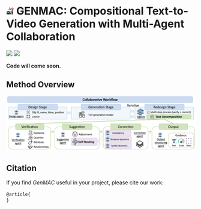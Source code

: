 # <img src="assets/genmac_logo.png" alt="Icon" width="20"/> GENMAC: Compositional Text-to-Video Generation with Multi-Agent Collaboration

<a href='https://karine-h.github.io/GenMAC/'><img src='https://img.shields.io/badge/Project-Page-Green'></a>
<a href=''><img src='https://img.shields.io/badge/GenMAC-Arxiv-red'></a> 

**Code will come soon.**

## Method Overview
![](assets/pipeline.png)

## Citation
If you find _GenMAC_ useful in your project, please cite our work:
```
@article{
}
```
